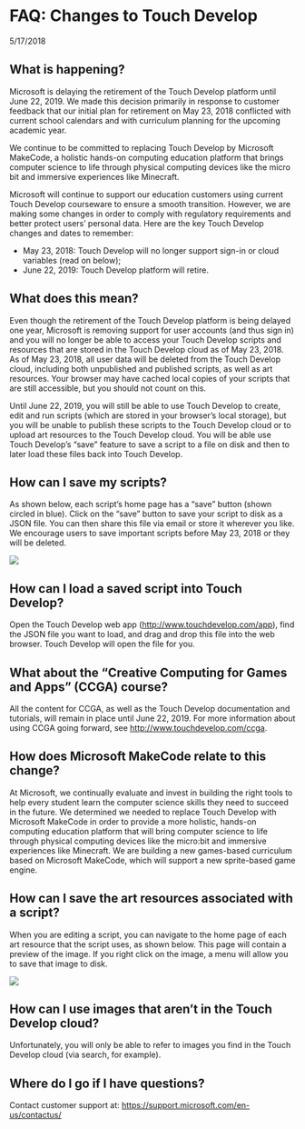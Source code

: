# FAQ: Changes to Touch Develop

5/17/2018

## What is happening?
Microsoft is delaying the retirement of the Touch Develop platform until June 22, 2019.  We made this decision primarily in response to customer feedback that our initial plan for retirement on May 23, 2018 conflicted with current school calendars and with curriculum planning for the upcoming academic year.

We continue to be committed to replacing Touch Develop by Microsoft MakeCode, a holistic hands-on computing education platform that brings computer science to life through physical computing devices like the micro bit and immersive experiences like Minecraft.   

Microsoft will continue to support our education customers using current Touch Develop courseware to ensure a smooth transition. However, we are making some changes in order to comply with regulatory requirements and better protect users’ personal data. Here are the key Touch Develop changes and dates to remember:

- May 23, 2018:  Touch Develop will no longer support sign-in or cloud variables (read on below);
- June 22, 2019: Touch Develop platform will retire.

## What does this mean?

Even though the retirement of the Touch Develop platform is being delayed one year, Microsoft is removing support for user accounts (and thus sign in) and you will no longer be able to access your Touch Develop scripts and resources that are stored in the Touch Develop cloud as of May 23, 2018. As of May 23, 2018, all user data will be deleted from the Touch Develop cloud, including both unpublished and published scripts, as well as art resources.  Your browser may have cached local copies of your scripts that are still accessible, but you should not count on this.

Until June 22, 2019, you will still be able to use Touch Develop to create, edit and run scripts (which are stored in your browser’s local storage), but you will be unable to publish these scripts to the Touch Develop cloud or to upload art resources to the Touch Develop cloud.  You will be able use Touch Develop’s “save” feature to save a script to a file on disk and then to later load these files back into Touch Develop.

## How can I save my scripts?

As shown below, each script’s home page has a “save” button (shown circled in blue). 
Click on the “save” button to save your script to disk as a JSON file. 
You can then share this file via email or store it wherever you like.
We encourage users to save important scripts before May 23, 2018 or they will be deleted.

![](/static/td/fileSave.png)

## How can I load a saved script into Touch Develop?

Open the Touch Develop web app (http://www.touchdevelop.com/app), find the JSON file you want to load, and drag and drop this file into the web browser. Touch Develop will open the file for you.

## What about the “Creative Computing for Games and Apps” (CCGA) course?

All the content for CCGA, as well as the Touch Develop documentation and tutorials, will remain in place until June 22, 2019.  For more information about using CCGA going forward, see http://www.touchdevelop.com/ccga.

## How does Microsoft MakeCode relate to this change?

At Microsoft, we continually evaluate and invest in building the right tools to help every student learn the computer science skills they need to succeed in the future. We determined we needed to replace Touch Develop with Microsoft MakeCode in order to provide a more holistic, hands-on computing education platform that will bring computer science to life through physical computing devices like the micro:bit and immersive experiences like Minecraft. We are building a new games-based curriculum based on Microsoft MakeCode, which will support a new sprite-based game engine. 

## How can I save the art resources associated with a script?

When you are editing a script, you can navigate to the home page of each art resource that the script uses, as shown below. This page will contain a preview of the image. If you right click on the image, a menu will allow you to save that image to disk. 

![](/static/td/artResource.png)

## How can I use images that aren’t in the Touch Develop cloud?

Unfortunately, you will only be able to refer to images you find in the Touch Develop cloud (via search, for example). 

## Where do I go if I have questions?

Contact customer support at: https://support.microsoft.com/en-us/contactus/ 


